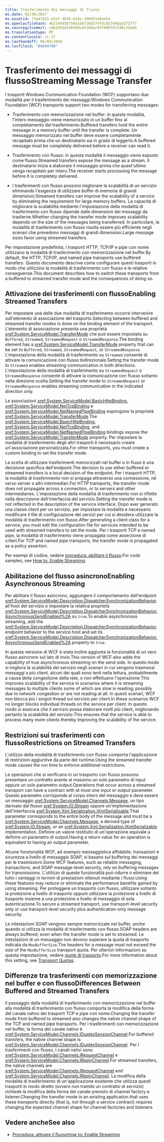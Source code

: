 ```yaml
---
title: Trasferimento dei messaggi di flusso
ms.date: 03/30/2017
ms.assetid: 72a47a51-e5e7-4b76-b24a-299d51e0ae5a
ms.openlocfilehash: 462144856750a1b8726b574fdc82746da2d72ff7
ms.sourcegitcommit: cdb295dd1db589ce5169ac9ff096f01fd0c2da9d
ms.translationtype: MT
ms.contentlocale: it-IT
ms.lasthandoff: 06/09/2020
ms.locfileid: "84594790"
---
```

# <a name="streaming-message-transfer"></a><span data-ttu-id="04510-102">Trasferimento dei messaggi di flusso</span><span class="sxs-lookup"><span data-stu-id="04510-102">Streaming Message Transfer</span></span>
<span data-ttu-id="04510-103">I trasporti Windows Communication Foundation (WCF) supportano due modalità per il trasferimento dei messaggi:</span><span class="sxs-lookup"><span data-stu-id="04510-103">Windows Communication Foundation (WCF) transports support two modes for transferring messages:</span></span>  
  
- <span data-ttu-id="04510-104">Trasferimento con memorizzazione nel buffer: in questa modalità, l'intero messaggio viene memorizzato in un buffer fino al completamento del trasferimento.</span><span class="sxs-lookup"><span data-stu-id="04510-104">Buffered transfers hold the entire message in a memory buffer until the transfer is complete.</span></span> <span data-ttu-id="04510-105">Un messaggio memorizzato nel buffer deve essere completamente recapitato prima che un destinatario sia in grado di leggerlo.</span><span class="sxs-lookup"><span data-stu-id="04510-105">A buffered message must be completely delivered before a receiver can read it.</span></span>  
  
- <span data-ttu-id="04510-106">Trasferimento con flusso: in questa modalità il messaggio viene esposto come flusso.</span><span class="sxs-lookup"><span data-stu-id="04510-106">Streamed transfers expose the message as a stream.</span></span> <span data-ttu-id="04510-107">Il destinatario inizia a elaborare il messaggio prima che quest'ultimo venga recapitato per intero.</span><span class="sxs-lookup"><span data-stu-id="04510-107">The receiver starts processing the message before it is completely delivered.</span></span>  
  
- <span data-ttu-id="04510-108">I trasferimenti con flusso possono migliorare la scalabilità di un servizio eliminando l'esigenza di utilizzare buffer di memoria di grandi dimensioni.</span><span class="sxs-lookup"><span data-stu-id="04510-108">Streamed transfers can improve the scalability of a service by eliminating the requirement for large memory buffers.</span></span> <span data-ttu-id="04510-109">La capacità di migliorare la scalabilità mediante l'impostazione della modalità di trasferimento con flusso dipende dalle dimensioni dei messaggi da trasferire.</span><span class="sxs-lookup"><span data-stu-id="04510-109">Whether changing the transfer mode improves scalability depends on the size of the messages being transferred.</span></span> <span data-ttu-id="04510-110">In particolare, la modalità di trasferimento con flusso risulta essere più efficiente negli scenari che prevedono messaggi di grandi dimensioni.</span><span class="sxs-lookup"><span data-stu-id="04510-110">Large message sizes favor using streamed transfers.</span></span>  
  
 <span data-ttu-id="04510-111">Per impostazione predefinita, i trasporti HTTP, TCP/IP e pipe con nome utilizzano la modalità di trasferimento con memorizzazione nel buffer.</span><span class="sxs-lookup"><span data-stu-id="04510-111">By default, the HTTP, TCP/IP, and named pipe transports use buffered transfers.</span></span> <span data-ttu-id="04510-112">Questo documento descrive come configurare questi trasporti in modo che utilizzino la modalità di trasferimento con flusso e le relative conseguenze.</span><span class="sxs-lookup"><span data-stu-id="04510-112">This document describes how to switch these transports from a buffered to streamed transfer mode and the consequences of doing so.</span></span>  
  
## <a name="enabling-streamed-transfers"></a><span data-ttu-id="04510-113">Attivazione dei trasferimenti con flusso</span><span class="sxs-lookup"><span data-stu-id="04510-113">Enabling Streamed Transfers</span></span>  
 <span data-ttu-id="04510-114">Per impostare una delle due modalità di trasferimento occorre intervenire sull'elemento di associazione del trasporto.</span><span class="sxs-lookup"><span data-stu-id="04510-114">Selecting between buffered and streamed transfer modes is done on the binding element of the transport.</span></span> <span data-ttu-id="04510-115">L'elemento di associazione presenta una proprietà <xref:System.ServiceModel.TransferMode> che può essere impostata su `Buffered`, `Streamed`, `StreamedRequest` o `StreamedResponse`.</span><span class="sxs-lookup"><span data-stu-id="04510-115">The binding element has a <xref:System.ServiceModel.TransferMode> property that can be set to `Buffered`, `Streamed`, `StreamedRequest`, or `StreamedResponse`.</span></span> <span data-ttu-id="04510-116">L'impostazione della modalità di trasferimento su `Streamed` consente di attivare la comunicazione con flusso bidirezionale.</span><span class="sxs-lookup"><span data-stu-id="04510-116">Setting the transfer mode to `Streamed` enables streaming communication in both directions.</span></span> <span data-ttu-id="04510-117">L'impostazione della modalità di trasferimento su `StreamedRequest` o `StreamedResponse` consente di attivare la comunicazione con flusso soltanto nella direzione scelta.</span><span class="sxs-lookup"><span data-stu-id="04510-117">Setting the transfer mode to `StreamedRequest` or `StreamedResponse` enables streaming communication in the indicated direction only.</span></span>  
  
 <span data-ttu-id="04510-118">Le associazioni <xref:System.ServiceModel.BasicHttpBinding>, <xref:System.ServiceModel.NetTcpBinding> e <xref:System.ServiceModel.NetNamedPipeBinding> espongono la proprietà <xref:System.ServiceModel.TransferMode>.</span><span class="sxs-lookup"><span data-stu-id="04510-118">The <xref:System.ServiceModel.BasicHttpBinding>, <xref:System.ServiceModel.NetTcpBinding>, and <xref:System.ServiceModel.NetNamedPipeBinding> bindings expose the <xref:System.ServiceModel.TransferMode> property.</span></span> <span data-ttu-id="04510-119">Per impostare la modalità di trasferimento degli altri trasporti è necessario creare un'associazione personalizzata.</span><span class="sxs-lookup"><span data-stu-id="04510-119">For other transports, you must create a custom binding to set the transfer mode.</span></span>  
  
 <span data-ttu-id="04510-120">La scelta di utilizzare trasferimenti memorizzati nel buffer o in flussi è una decisione specifica dell'endpoint.</span><span class="sxs-lookup"><span data-stu-id="04510-120">The decision to use either buffered or streamed transfers is a local decision of the endpoint.</span></span> <span data-ttu-id="04510-121">Per i trasporti HTTP, la modalità di trasferimento non si propaga attraverso una connessione, né verso server o altri intermediari.</span><span class="sxs-lookup"><span data-stu-id="04510-121">For HTTP transports, the transfer mode does not propagate across a connection, or to servers and other intermediaries.</span></span> <span data-ttu-id="04510-122">L'impostazione della modalità di trasferimento non si riflette nella descrizione dell'interfaccia del servizio.</span><span class="sxs-lookup"><span data-stu-id="04510-122">Setting the transfer mode is not reflected in the description of the service interface.</span></span> <span data-ttu-id="04510-123">Dopo aver generato una classe client per un servizio, per impostare la modalità è necessario modificare il file di configurazione dei servizi per cui si desidera utilizzare la modalità di trasferimento con flusso.</span><span class="sxs-lookup"><span data-stu-id="04510-123">After generating a client class for a service, you must edit the configuration file for services intended to be used with streamed transfers to set the mode.</span></span> <span data-ttu-id="04510-124">Per i trasporti TCP e named pipe, la modalità di trasferimento viene propagata come asserzione di criteri.</span><span class="sxs-lookup"><span data-stu-id="04510-124">For TCP and named pipe transports, the transfer mode is propagated as a policy assertion.</span></span>  
  
 <span data-ttu-id="04510-125">Per esempi di codice, vedere [procedura: abilitare il flusso](how-to-enable-streaming.md).</span><span class="sxs-lookup"><span data-stu-id="04510-125">For code samples, see [How to: Enable Streaming](how-to-enable-streaming.md).</span></span>  
  
## <a name="enabling-asynchronous-streaming"></a><span data-ttu-id="04510-126">Abilitazione del flusso asincrono</span><span class="sxs-lookup"><span data-stu-id="04510-126">Enabling Asynchronous Streaming</span></span>  
 <span data-ttu-id="04510-127">Per abilitare il flusso asincrono, aggiungere il comportamento dell'endpoint <xref:System.ServiceModel.Description.DispatcherSynchronizationBehavior> all'host del servizio e impostare la relativa proprietà <xref:System.ServiceModel.Description.DispatcherSynchronizationBehavior.AsynchronousSendEnabled%2A> su `true`.</span><span class="sxs-lookup"><span data-stu-id="04510-127">To enable asynchronous streaming, add the  <xref:System.ServiceModel.Description.DispatcherSynchronizationBehavior> endpoint behavior to the service host and set its <xref:System.ServiceModel.Description.DispatcherSynchronizationBehavior.AsynchronousSendEnabled%2A> property to `true`.</span></span>  
  
 <span data-ttu-id="04510-128">In questa versione di WCF è stata inoltre aggiunta la funzionalità di un vero flusso asincrono sul lato di invio.</span><span class="sxs-lookup"><span data-stu-id="04510-128">This version of WCF also adde the capability of true asynchronous streaming on the send side.</span></span> <span data-ttu-id="04510-129">In questo modo si migliora la scalabilità del servizio negli scenari in cui vengono trasmessi messaggi a più client, alcuni dei quali sono lenti nella lettura, probabilmente a causa della congestione della rete, o non effettuano l'operazione.</span><span class="sxs-lookup"><span data-stu-id="04510-129">This improves scalability of the service in scenarios where it is streaming messages to multiple clients some of which are slow in reading; possibly due to network congestion or are not reading at all.</span></span> <span data-ttu-id="04510-130">In questi scenari, WCF non blocca più i singoli thread sul servizio per client.</span><span class="sxs-lookup"><span data-stu-id="04510-130">In these scenarios WCF no longer blocks individual threads on the service per client.</span></span> <span data-ttu-id="04510-131">In questo modo si assicura che il servizio possa elaborare molti più client, migliorando pertanto la scalabilità del servizio.</span><span class="sxs-lookup"><span data-stu-id="04510-131">This ensures that the service is able to process many more clients thereby improving the scalability of the service.</span></span>  
  
## <a name="restrictions-on-streamed-transfers"></a><span data-ttu-id="04510-132">Restrizioni sui trasferimenti con flusso</span><span class="sxs-lookup"><span data-stu-id="04510-132">Restrictions on Streamed Transfers</span></span>  
 <span data-ttu-id="04510-133">L'utilizzo della modalità di trasferimento con flusso comporta l'applicazione di restrizioni aggiuntive da parte del runtime.</span><span class="sxs-lookup"><span data-stu-id="04510-133">Using the streamed transfer mode causes the run time to enforce additional restrictions.</span></span>  
  
 <span data-ttu-id="04510-134">Le operazioni che si verificano in un trasporto con flusso possono presentare un contratto avente al massimo un solo parametro di input oppure un solo parametro output.</span><span class="sxs-lookup"><span data-stu-id="04510-134">Operations that occur across a streamed transport can have a contract with at most one input or output parameter.</span></span> <span data-ttu-id="04510-135">Questo parametro corrisponde al corpo intero del messaggio e deve essere un messaggio <xref:System.ServiceModel.Channels.Message>, un tipo derivato dal flusso <xref:System.IO.Stream> oppure un'implementazione dell'interfaccia <xref:System.Xml.Serialization.IXmlSerializable>.</span><span class="sxs-lookup"><span data-stu-id="04510-135">That parameter corresponds to the entire body of the message and must be a <xref:System.ServiceModel.Channels.Message>, a derived type of <xref:System.IO.Stream>, or an <xref:System.Xml.Serialization.IXmlSerializable> implementation.</span></span> <span data-ttu-id="04510-136">Definire un valore restituito di un'operazione equivale a definire un parametro di output.</span><span class="sxs-lookup"><span data-stu-id="04510-136">Having a return value for an operation is equivalent to having an output parameter.</span></span>  
  
 <span data-ttu-id="04510-137">Alcune funzionalità WCF, ad esempio messaggistica affidabile, transazioni e sicurezza a livello di messaggio SOAP, si basano sul buffering dei messaggi per le trasmissioni.</span><span class="sxs-lookup"><span data-stu-id="04510-137">Some WCF features, such as reliable messaging, transactions, and SOAP message-level security, rely on buffering messages for transmissions.</span></span> <span data-ttu-id="04510-138">L'utilizzo di queste funzionalità può ridurre o eliminare del tutto i vantaggi in termini di prestazioni ottenuti mediante i flussi.</span><span class="sxs-lookup"><span data-stu-id="04510-138">Using these features may reduce or eliminate the performance benefits gained by using streaming.</span></span> <span data-ttu-id="04510-139">Per proteggere un trasporto con flusso, utilizzare soltanto la protezione a livello di trasporto oppure utilizzare la protezione a livello di trasporto insieme a una protezione a livello di messaggio di sola autenticazione.</span><span class="sxs-lookup"><span data-stu-id="04510-139">To secure a streamed transport, use transport-level security only or use transport-level security plus authentication-only message security.</span></span>  
  
 <span data-ttu-id="04510-140">Le intestazioni SOAP vengono sempre memorizzate nel buffer, anche quando si utilizza la modalità di trasferimento con flusso.</span><span class="sxs-lookup"><span data-stu-id="04510-140">SOAP headers are always buffered, even when the transfer mode is set to streamed.</span></span> <span data-ttu-id="04510-141">Le intestazioni di un messaggio non devono superare la quota di trasporto indicata da `MaxBufferSize`.</span><span class="sxs-lookup"><span data-stu-id="04510-141">The headers for a message must not exceed the size of the `MaxBufferSize` transport quota.</span></span> <span data-ttu-id="04510-142">Per ulteriori informazioni su questa impostazione, vedere [quote di trasporto](transport-quotas.md).</span><span class="sxs-lookup"><span data-stu-id="04510-142">For more information about this setting, see [Transport Quotas](transport-quotas.md).</span></span>  
  
## <a name="differences-between-buffered-and-streamed-transfers"></a><span data-ttu-id="04510-143">Differenze tra trasferimenti con memorizzazione nel buffer e con flusso</span><span class="sxs-lookup"><span data-stu-id="04510-143">Differences Between Buffered and Streamed Transfers</span></span>  
 <span data-ttu-id="04510-144">Il passaggio dalla modalità di trasferimento con memorizzazione nel buffer alla modalità di trasferimento con flusso comporta la modifica della forma del canale nativo dei trasporti TCP e pipe con nome.</span><span class="sxs-lookup"><span data-stu-id="04510-144">Changing the transfer mode from buffered to streamed also changes the native channel shape of the TCP and named pipe transports.</span></span> <span data-ttu-id="04510-145">Per i trasferimenti con memorizzazione nel buffer, la forma del canale nativo è <xref:System.ServiceModel.Channels.IDuplexSessionChannel>.</span><span class="sxs-lookup"><span data-stu-id="04510-145">For buffered transfers, the native channel shape is <xref:System.ServiceModel.Channels.IDuplexSessionChannel>.</span></span> <span data-ttu-id="04510-146">Per i trasferimenti con flusso, i canali nativi sono <xref:System.ServiceModel.Channels.IRequestChannel> e <xref:System.ServiceModel.Channels.IReplyChannel>.</span><span class="sxs-lookup"><span data-stu-id="04510-146">For streamed transfers, the native channels are <xref:System.ServiceModel.Channels.IRequestChannel> and <xref:System.ServiceModel.Channels.IReplyChannel>.</span></span> <span data-ttu-id="04510-147">La modifica della modalità di trasferimento di un'applicazione esistente che utilizza questi trasporti in modo diretto (ovvero non tramite un contratto di servizio) richiede la modifica della forma del canale previsto di channel factory e listener.</span><span class="sxs-lookup"><span data-stu-id="04510-147">Changing the transfer mode in an existing application that uses these transports directly (that is, not through a service contract) requires changing the expected channel shape for channel factories and listeners.</span></span>  
  
## <a name="see-also"></a><span data-ttu-id="04510-148">Vedere anche</span><span class="sxs-lookup"><span data-stu-id="04510-148">See also</span></span>

- [<span data-ttu-id="04510-149">Procedura: attivare il flusso</span><span class="sxs-lookup"><span data-stu-id="04510-149">How to: Enable Streaming</span></span>](how-to-enable-streaming.md)
